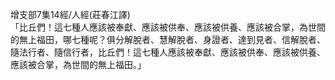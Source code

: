 增支部7集14經/人經(莊春江譯)  
「比丘們！這七種人應該被奉獻、應該被供奉、應該被供養、應該被合掌，為世間的無上福田，哪七種呢？俱分解脫者、慧解脫者、身證者、達到見者、信解脫者、隨法行者、隨信行者，比丘們！這七種人應該被奉獻、應該被供奉、應該被供養、應該被合掌，為世間的無上福田。」  
  
  
